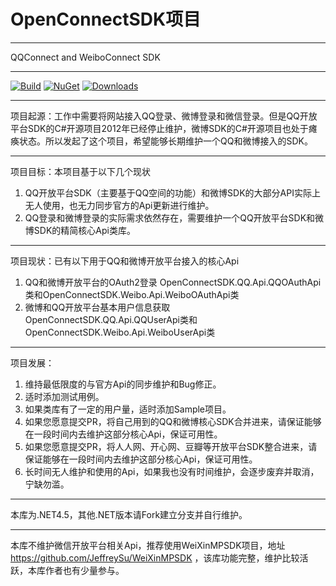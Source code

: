 ﻿# OpenConnectSDK项目

-----------------

QQConnect and WeiboConnect SDK

-----------------

[![Build](https://ci.appveyor.com/api/projects/status/github/YuXiaochou/OpenConnectSDK?branch=master&svg=true)](https://ci.appveyor.com/project/yuxiaochou/openconnectsdk/branch/master)
[![NuGet](http://img.shields.io/nuget/v/OpenConnectSDK.svg?style=flat)](https://www.nuget.org/packages/OpenConnectSDK/)
[![Downloads](https://img.shields.io/nuget/dt/OpenConnectSDK.svg)](https://www.nuget.org/packages/OpenConnectSDK/)

-----------------

项目起源：工作中需要将网站接入QQ登录、微博登录和微信登录。但是QQ开放平台SDK的C#开源项目2012年已经停止维护，微博SDK的C#开源项目也处于瘫痪状态。所以发起了这个项目，希望能够长期维护一个QQ和微博接入的SDK。

-----------------

项目目标：本项目基于以下几个现状

1. QQ开放平台SDK（主要基于QQ空间的功能）和微博SDK的大部分API实际上无人使用，也无力同步官方的Api更新进行维护。
2. QQ登录和微博登录的实际需求依然存在，需要维护一个QQ开放平台SDK和微博SDK的精简核心Api类库。

-----------------
项目现状：已有以下用于QQ和微博开放平台接入的核心Api

1. QQ和微博开放平台的OAuth2登录
	OpenConnectSDK.QQ.Api.QQOAuthApi类和OpenConnectSDK.Weibo.Api.WeiboOAuthApi类
2. 微博和QQ开放平台基本用户信息获取
	OpenConnectSDK.QQ.Api.QQUserApi类和OpenConnectSDK.Weibo.Api.WeiboUserApi类

-----------------
项目发展：

1. 维持最低限度的与官方Api的同步维护和Bug修正。
2. 适时添加测试用例。
3. 如果类库有了一定的用户量，适时添加Sample项目。
4. 如果您愿意提交PR，将自己用到的QQ和微博核心SDK合并进来，请保证能够在一段时间内去维护这部分核心Api，保证可用性。
5. 如果您愿意提交PR，将人人网、开心网、豆瓣等开放平台SDK整合进来，请保证能够在一段时间内去维护这部分核心Api，保证可用性。
6. 长时间无人维护和使用的Api，如果我也没有时间维护，会逐步废弃并取消，宁缺勿滥。

-----------------

本库为.NET4.5，其他.NET版本请Fork建立分支并自行维护。

-----------------

本库不维护微信开放平台相关Api，推荐使用WeiXinMPSDK项目，地址 https://github.com/JeffreySu/WeiXinMPSDK ，该库功能完整，维护比较活跃，本库作者也有少量参与。